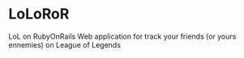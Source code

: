 # LoLoRoR
LoL on RubyOnRails
Web application for track your friends (or yours ennemies) on League of Legends
